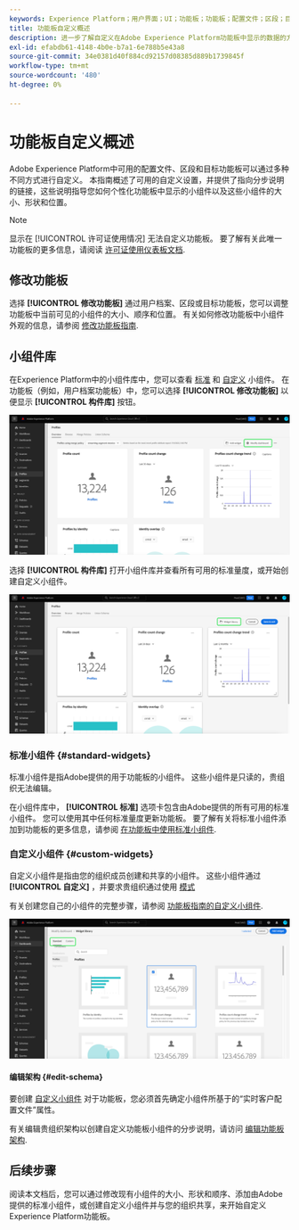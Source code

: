 ```yaml
---
keywords: Experience Platform；用户界面；UI；功能板；功能板；配置文件；区段；目标
title: 功能板自定义概述
description: 进一步了解自定义在Adobe Experience Platform功能板中显示的数据的方式。
exl-id: efabdb61-4148-4b0e-b7a1-6e788b5e43a8
source-git-commit: 34e0381d40f884cd92157d08385d889b1739845f
workflow-type: tm+mt
source-wordcount: '480'
ht-degree: 0%

---
```


# 功能板自定义概述

Adobe Experience Platform中可用的配置文件、区段和目标功能板可以通过多种不同方式进行自定义。 本指南概述了可用的自定义设置，并提供了指向分步说明的链接，这些说明指导您如何个性化功能板中显示的小组件以及这些小组件的大小、形状和位置。

>[!NOTE]
>
>显示在 [!UICONTROL 许可证使用情况] 无法自定义功能板。 要了解有关此唯一功能板的更多信息，请阅读 [许可证使用仪表板文档](../guides/license-usage.md).

## 修改功能板

选择 **[!UICONTROL 修改功能板]** 通过用户档案、区段或目标功能板，您可以调整功能板中当前可见的小组件的大小、顺序和位置。 有关如何修改功能板中小组件外观的信息，请参阅 [修改功能板指南](modify.md).

## 小组件库

在Experience Platform中的小组件库中，您可以查看 [标准](#standard-widgets) 和 [自定义](#custom-widgets) 小组件。 在功能板（例如，用户档案功能板）中，您可以选择 **[!UICONTROL 修改功能板]** 以便显示 **[!UICONTROL 构件库]** 按钮。

![突出显示了“修改”功能板的“配置文件”功能板。](../images/customization/modify-dashboard.png)

选择 **[!UICONTROL 构件库]** 打开小组件库并查看所有可用的标准量度，或开始创建自定义小组件。

![突出显示了Widget库的用户档案仪表板。](../images/customization/widget-library-button.png)

### 标准小组件 {#standard-widgets}

标准小组件是指Adobe提供的用于功能板的小组件。 这些小组件是只读的，贵组织无法编辑。

在小组件库中， **[!UICONTROL 标准]** 选项卡包含由Adobe提供的所有可用的标准小组件。 您可以使用其中任何标准量度更新功能板。 要了解有关将标准小组件添加到功能板的更多信息，请参阅 [在功能板中使用标准小组件](standard-widgets.md).

### 自定义小组件 {#custom-widgets}

自定义小组件是指由您的组织成员创建和共享的小组件。 这些小组件通过 **[!UICONTROL 自定义]** ，并要求贵组织通过使用 [模式](#edit-schema)

有关创建您自己的小组件的完整步骤，请参阅 [功能板指南的自定义小组件](custom-widgets.md).

![突出显示了“标准”和“自定义”的小组件库工作区。](../images/customization/widget-library.png)

#### 编辑架构 {#edit-schema}

要创建 [自定义小组件](#custom-widgets) 对于功能板，您必须首先确定小组件所基于的“实时客户配置文件”属性。

有关编辑贵组织架构以创建自定义功能板小组件的分步说明，请访问 [编辑功能板架构](edit-schema.md).

## 后续步骤

阅读本文档后，您可以通过修改现有小组件的大小、形状和顺序、添加由Adobe提供的标准小组件，或创建自定义小组件并与您的组织共享，来开始自定义Experience Platform功能板。
